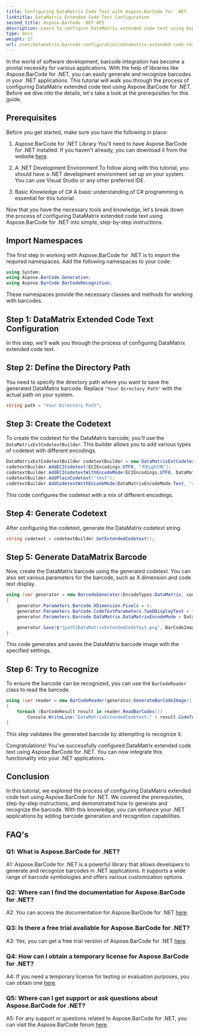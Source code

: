 ```yaml
---
title: Configuring DataMatrix Code Text with Aspose.BarCode for .NET
linktitle: DataMatrix Extended Code Text Configuration
second_title: Aspose.BarCode .NET API
description: Learn to configure DataMatrix extended code text using Aspose.BarCode for .NET. Generate, recognize, and integrate barcodes in your .NET applications.
type: docs
weight: 17
url: /net/datamatrix-barcode-configuration/datamatrix-extended-code-text-configuration/
---
```

In the world of software development, barcode integration has become a pivotal necessity for various applications. With the help of libraries like Aspose.BarCode for .NET, you can easily generate and recognize barcodes in your .NET applications. This tutorial will walk you through the process of configuring DataMatrix extended code text using Aspose.BarCode for .NET. Before we dive into the details, let's take a look at the prerequisites for this guide.

## Prerequisites

Before you get started, make sure you have the following in place:

1. Aspose.BarCode for .NET Library
You'll need to have Aspose.BarCode for .NET installed. If you haven't already, you can download it from the website [here](https://releases.aspose.com/barcode/net/).

2. A .NET Development Environment
To follow along with this tutorial, you should have a .NET development environment set up on your system. You can use Visual Studio or any other preferred IDE.

3. Basic Knowledge of C#
A basic understanding of C# programming is essential for this tutorial.

Now that you have the necessary tools and knowledge, let's break down the process of configuring DataMatrix extended code text using Aspose.BarCode for .NET into simple, step-by-step instructions.

## Import Namespaces

The first step in working with Aspose.BarCode for .NET is to import the required namespaces. Add the following namespaces to your code:

```csharp
using System;
using Aspose.BarCode.Generation;
using Aspose.BarCode.BarCodeRecognition;
```

These namespaces provide the necessary classes and methods for working with barcodes.

## Step 1: DataMatrix Extended Code Text Configuration

In this step, we'll walk you through the process of configuring DataMatrix extended code text.

## Step 2: Define the Directory Path

You need to specify the directory path where you want to save the generated DataMatrix barcode. Replace `"Your Directory Path"` with the actual path on your system.

```csharp
string path = "Your Directory Path";
```

## Step 3: Create the Codetext

To create the codetext for the DataMatrix barcode, you'll use the `DataMatrixExtCodetextBuilder`. This builder allows you to add various types of codetext with different encodings.

```csharp
DataMatrixExtCodetextBuilder codetextBuilder = new DataMatrixExtCodetextBuilder();
codetextBuilder.AddECICodetext(ECIEncodings.UTF8, "犬Right狗");
codetextBuilder.AddECICodetextWithEncodeMode(ECIEncodings.UTF8, DataMatrixEncodeMode.C40, "ABCDE");
codetextBuilder.AddPlainCodetext("test");
codetextBuilder.AddCodetextWithEncodeMode(DataMatrixEncodeMode.Text, "abcde");
```

This code configures the codetext with a mix of different encodings.

## Step 4: Generate Codetext

After configuring the codetext, generate the DataMatrix codetext string.

```csharp
string codetext = codetextBuilder.GetExtendedCodetext();
```

## Step 5: Generate DataMatrix Barcode

Now, create the DataMatrix barcode using the generated codetext. You can also set various parameters for the barcode, such as X dimension and code text display.

```csharp
using (var generator = new BarcodeGenerator(EncodeTypes.DataMatrix, codetext))
{
    generator.Parameters.Barcode.XDimension.Pixels = 4;
    generator.Parameters.Barcode.CodeTextParameters.TwoDDisplayText = "Extended Codetext";
    generator.Parameters.Barcode.DataMatrix.DataMatrixEncodeMode = DataMatrixEncodeMode.ExtendedCodetext;

    generator.Save($"{path}DataMatrixExtendedCodetext.png", BarCodeImageFormat.Png);
}
```

This code generates and saves the DataMatrix barcode image with the specified settings.

## Step 6: Try to Recognize

To ensure the barcode can be recognized, you can use the `BarCodeReader` class to read the barcode.

```csharp
using (var reader = new BarCodeReader(generator.GenerateBarCodeImage(), DecodeType.DataMatrix))
{
    foreach (BarCodeResult result in reader.ReadBarCodes())
        Console.WriteLine("DataMatrixExtendedCodetext:" + result.CodeText);
}
```

This step validates the generated barcode by attempting to recognize it.

Congratulations! You've successfully configured DataMatrix extended code text using Aspose.BarCode for .NET. You can now integrate this functionality into your .NET applications.

## Conclusion

In this tutorial, we explored the process of configuring DataMatrix extended code text using Aspose.BarCode for .NET. We covered the prerequisites, step-by-step instructions, and demonstrated how to generate and recognize the barcode. With this knowledge, you can enhance your .NET applications by adding barcode generation and recognition capabilities.

## FAQ's

### Q1: What is Aspose.BarCode for .NET?

A1: Aspose.BarCode for .NET is a powerful library that allows developers to generate and recognize barcodes in .NET applications. It supports a wide range of barcode symbologies and offers various customization options.

### Q2: Where can I find the documentation for Aspose.BarCode for .NET?

A2: You can access the documentation for Aspose.BarCode for .NET [here](https://reference.aspose.com/barcode/net/).

### Q3: Is there a free trial available for Aspose.BarCode for .NET?

A3: Yes, you can get a free trial version of Aspose.BarCode for .NET [here](https://releases.aspose.com/).

### Q4: How can I obtain a temporary license for Aspose.BarCode for .NET?

A4: If you need a temporary license for testing or evaluation purposes, you can obtain one [here](https://purchase.aspose.com/temporary-license/).

### Q5: Where can I get support or ask questions about Aspose.BarCode for .NET?

A5: For any support or questions related to Aspose.BarCode for .NET, you can visit the Aspose.BarCode forum [here](https://forum.aspose.com/c/barcode/13).
